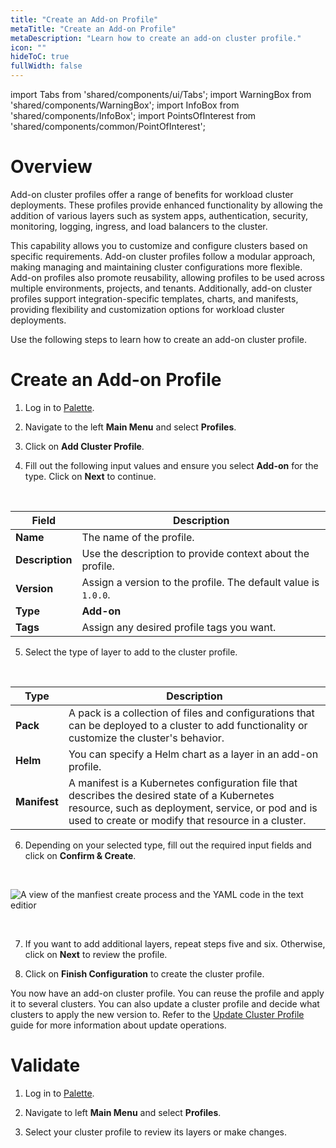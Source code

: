 ```yaml
---
title: "Create an Add-on Profile"
metaTitle: "Create an Add-on Profile"
metaDescription: "Learn how to create an add-on cluster profile."
icon: ""
hideToC: true
fullWidth: false
---
```


import Tabs from 'shared/components/ui/Tabs';
import WarningBox from 'shared/components/WarningBox';
import InfoBox from 'shared/components/InfoBox';
import PointsOfInterest from 'shared/components/common/PointOfInterest';


# Overview


Add-on cluster profiles offer a range of benefits for workload cluster deployments. These profiles provide enhanced functionality by allowing the addition of various layers such as system apps, authentication, security, monitoring, logging, ingress, and load balancers to the cluster. 

This capability allows you to customize and configure clusters based on specific requirements. Add-on cluster profiles follow a modular approach, making managing and maintaining cluster configurations more flexible. Add-on profiles also promote reusability, allowing profiles to be used across multiple environments, projects, and tenants. Additionally, add-on cluster profiles support integration-specific templates, charts, and manifests, providing flexibility and customization options for workload cluster deployments.


Use the following steps to learn how to create an add-on cluster profile.

# Create an Add-on Profile


1. Log in to [Palette](https://console.spectrocloud.com).


2. Navigate to the left **Main Menu** and select **Profiles**.


3. Click on **Add Cluster Profile**.


4. Fill out the following input values and ensure you select **Add-on** for the type. Click on **Next** to continue.

  <br />

  | Field | Description |
  |----|----|
  | **Name**| The name of the profile. |
  |**Description**| Use the description to provide context about the profile. |
  | **Version**| Assign a version to the profile. The default value is `1.0.0`. |
  | **Type**| **Add-on** |
  | **Tags**| Assign any desired profile tags you want. |


5. Select the type of layer to add to the cluster profile. 

  <br />

  | Type | Description |
  |---|---|
  | **Pack** | A pack is a collection of files and configurations that can be deployed to a cluster to add functionality or customize the cluster's behavior.|
  | **Helm**| You can specify a Helm chart as a layer in an add-on profile.|
  | **Manifest**| A manifest is a Kubernetes configuration file that describes the desired state of a Kubernetes resource, such as deployment, service, or pod and is used to create or modify that resource in a cluster.|




6. Depending on your selected type, fill out the required input fields and click on **Confirm & Create**.


  <br />

  ![A view of the manfiest create process and the YAML code in the text editior](/clusters_imported-clusters_attach-add-on-profile_manfest-view.png)

  <br />

7. If you want to add additional layers, repeat steps five and six. Otherwise, click on **Next** to review the profile.


8. Click on **Finish Configuration** to create the cluster profile.



You now have an add-on cluster profile. You can reuse the profile and apply it to several clusters. You can also update a cluster profile and decide what clusters to apply the new version to. Refer to the [Update Cluster Profile](/cluster-profiles/task-update-profile) guide for more information about update operations.


# Validate

1. Log in to [Palette](https://console.spectrocloud.com).



2.  Navigate to left **Main Menu** and select **Profiles**.



3. Select your cluster profile to review its layers or make changes.

<br />